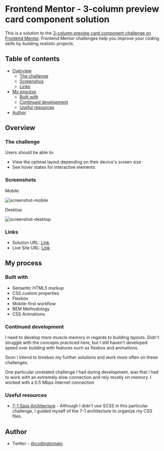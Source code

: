 # Frontend Mentor - 3-column preview card component solution

This is a solution to the [3-column preview card component challenge on Frontend Mentor](https://www.frontendmentor.io/challenges/3column-preview-card-component-pH92eAR2-). Frontend Mentor challenges help you improve your coding skills by building realistic projects.

## Table of contents

- [Overview](#overview)
  - [The challenge](#the-challenge)
  - [Screenshos](#screenshot)
  - [Links](#links)
- [My process](#my-process)
  - [Built with](#built-with)
  - [Continued development](#continued-development)
  - [Useful resources](#useful-resources)
- [Author](#author)


## Overview

### The challenge

Users should be able to:

- View the optimal layout depending on their device's screen size
- See hover states for interactive elements

### Screenshots

Mobile

![screenshot-mobile](https://user-images.githubusercontent.com/24487667/136717351-66cc6f9a-f4cc-43b6-a73a-a5b13f4fbf0e.png)

Desktop

![screenshot-desktop](https://user-images.githubusercontent.com/24487667/136717358-c655b660-feed-4788-9058-f9972410c8c5.png)

### Links

- Solution URL: [Link](https://github.com/tomato-frontend-challenges/3-column-preview-card-component)
- Live Site URL: [Link](https://frontend-mentors-3-column-preview-card-component.vercel.app/)

## My process

### Built with

- Semantic HTML5 markup
- CSS custom properties
- Flexbox
- Mobile-first workflow
- BEM Methodology
- CSS Animations

### Continued development

I need to develop more muscle memory in regards to building layouts. Didn't struggle with the concepts practiced here, but I still haven't developed speed over building with features such as flexbox and animations. 

Soon I intend to timebox my further solutions and work more often on these challenges.

One particular unrelated challenge I had during development, was that I had to work with an extremely slow connection and rely mostly on memory. I worked with a 0.5 Mbps internet connection

### Useful resources

- [7-1 Sass Architecture](https://sass-guidelin.es/#architecture) - Although I didn't use SCSS in this particular challenge, I guided myself of the 7-1 architecture to organize my CSS files.

## Author

- Twitter - [@codingtomato](https://twitter.com/codingtomato)
